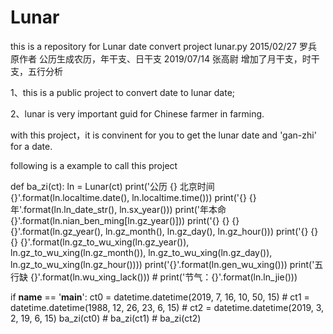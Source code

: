 # Lunar
this is a repository for Lunar date convert project
lunar.py
2015/02/27  罗兵  原作者 公历生成农历，年干支、日干支
2019/07/14  张高尉  增加了月干支，时干支，五行分析

1、this is a public project to convert date to lunar date;

2、lunar is very important guid for Chinese farmer in farming.

with this project，it  is convinent for you to get the lunar date and 'gan-zhi' for a date.


following is a example to call this project 
 
def ba_zi(ct):
    ln = Lunar(ct)
    print('公历 {}  北京时间 {}'.format(ln.localtime.date(), ln.localtime.time()))
    print('{} {}年'.format(ln.ln_date_str(), ln.sx_year()))
    print('年本命 {}'.format(ln.nian_ben_ming[ln.gz_year()]))
    print('{} {} {} {}'.format(ln.gz_year(), ln.gz_month(), ln.gz_day(), ln.gz_hour()))
    print('{} {} {} {}'.format(ln.gz_to_wu_xing(ln.gz_year()), ln.gz_to_wu_xing(ln.gz_month()), ln.gz_to_wu_xing(ln.gz_day()), ln.gz_to_wu_xing(ln.gz_hour())))
    print('{}'.format(ln.gen_wu_xing()))
    print('五行缺 {}'.format(ln.wu_xing_lack()))
    # print('节气：{}'.format(ln.ln_jie()))


if __name__ == '__main__':
    ct0 = datetime.datetime(2019, 7, 16, 10, 50, 15)
    # ct1 = datetime.datetime(1988, 12, 26, 23, 6, 15)
    # ct2 = datetime.datetime(2019, 3, 2, 19, 6, 15)
    ba_zi(ct0)
    # ba_zi(ct1)
    # ba_zi(ct2)
				

